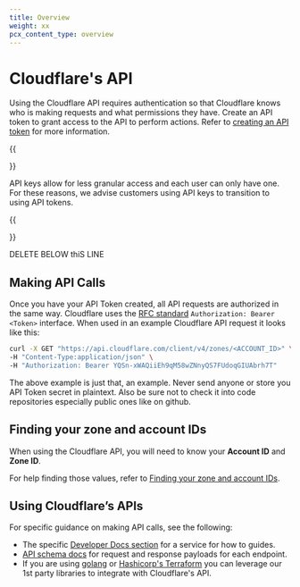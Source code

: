 ```yaml
---
title: Overview
weight: xx
pcx_content_type: overview
---
```


# Cloudflare's API

Using the Cloudflare API requires authentication so that Cloudflare knows who is making requests and what permissions they have. Create an API token to grant access to the API to perform actions. Refer to [creating an API token](/api/get-started/#create-an-api-token) for more information.

{{<Aside type="note">}}

API keys allow for less granular access and each user can only have one. For these reasons, we advise customers using API keys to transition to using API tokens.

{{</Aside>}}

DELETE BELOW thiS LINE

## Making API Calls

Once you have your API Token created, all API requests are authorized in the same way. Cloudflare uses the [RFC standard](https://tools.ietf.org/html/rfc6750#section-2.1) `Authorization: Bearer <Token>` interface. When used in an example Cloudflare API request it looks like this:

```bash
curl -X GET "https://api.cloudflare.com/client/v4/zones/<ACCOUNT_ID>" \
-H "Content-Type:application/json" \
-H "Authorization: Bearer YQSn-xWAQiiEh9qM58wZNnyQS7FUdoqGIUAbrh7T"
```

The above example is just that, an example. Never send anyone or store you API Token secret in plaintext. Also be sure not to check it into code repositories especially public ones like on github.

## Finding your zone and account IDs

When using the Cloudflare API, you will need to know your **Account ID** and **Zone ID**.

For help finding those values, refer to [Finding your zone and account IDs](/fundamentals/get-started/basic-tasks/find-account-and-zone-ids/).

## Using Cloudflare’s APIs

For specific guidance on making API calls, see the following:

*   The specific [Developer Docs section](/) for a service for how to guides.
*   [API schema docs](https://api.cloudflare.com) for request and response payloads for each endpoint.
*   If you are using [golang](https://github.com/cloudflare/cloudflare-go) or [Hashicorp's Terraform](https://github.com/cloudflare/terraform-provider-cloudflare) you can leverage our 1st party libraries to integrate with Cloudflare's API.
